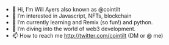 - 👋 Hi, I’m Will Ayers also known as @cointilt
- 👀 I’m interested in Javascript, NFTs, blockchain
- 🌱 I’m currently learning and Remix (so fun!) and python.
- 💞️ I’m diving into the world of web3 development.
- 📫 How to reach me http://twitter.com/cointilt (DM or @ me)

<!---
cointilt/cointilt is a ✨ special ✨ repository because its `README.md` (this file) appears on your GitHub profile.
You can click the Preview link to take a look at your changes.
--->
